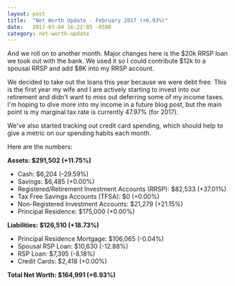 ```yaml
---
layout: post
title:  "Net Worth Update - February 2017 (+6.93%)"
date:   2017-03-04 16:22:05 -0500
category: net-worth-update
---
```


And we roll on to another month. Major changes here is the $20k RRSP loan we took
out with the bank.  We used it so I could contribute $12k to a spousal RRSP and
add $8K into my RRSP account. 

We decided to take out the loans this year because we were debt free. This is
the first year my wife and I are actively starting to invest into our retirement
and didn't want to miss out deferring some of my income taxes. I'm hoping to
dive more into my income in a future blog post, but the main point is my
marginal tax rate is currently 47.97% (for 2017).

We've also started tracking out credit card spending, which should help to give a
metric on our spending habits each month.

Here are the numbers:

**Assets: $291,502 (+11.75%)**

* Cash: $6,204 (-29.59%)
* Savings: $6,485 (+0.00%)
* Registered/Retirement Investment Accounts (RRSP): $82,533 (+37.01%)
* Tax Free Savings Accounts (TFSA): $0 (+0.00%)
* Non-Registered Investment Accounts: $21,279 (+21.15%)
* Principal Residence: $175,000 (+0.00%)

**Liabilities: $126,510 (+18.73%)**

* Principal Residence Mortgage: $106,065 (-0.04%)
* Spousal RSP Loan: $10,630 (-12.88%)
* RSP Loan: $7,395 (-8.18%)
* Credit Cards: $2,418 (+0.00%)

**Total Net Worth: $164,991 (+6.93%)**
